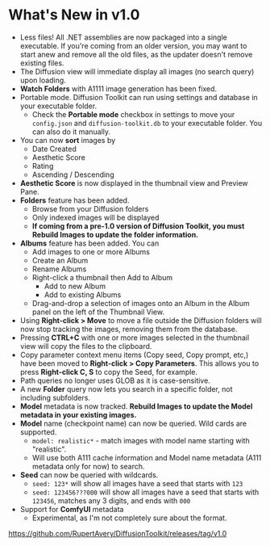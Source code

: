 # What's New in v1.0

* Less files! All .NET assemblies are now packaged into a single executable. If you're coming from an older version, you may want to start anew and remove all the old files, as the updater doesn't remove existing files.
* The Diffusion view will immediate display all images (no search query) upon loading.
* **Watch Folders** with A1111 image generation has been fixed.
* Portable mode. Diffusion Toolkit can run using settings and database in your executable folder.
   * Check the **Portable mode** checkbox in settings to move your `config.json` and `diffusion-toolkit.db` to your executable folder.  You can also do it manually.
* You can now **sort** images by
   * Date Created
   * Aesthetic Score
   * Rating   
   * Ascending / Descending
* **Aesthetic Score** is now displayed in the thumbnail view and  Preview Pane.   
* **Folders** feature has been added.
   * Browse from your Diffusion folders
   * Only indexed images will be displayed
   * **If coming from a pre-1.0 version of Diffusion Toolkit, you must Rebuild Images to update the folder information.** 
* **Albums** feature has been added. You can
   * Add images to one or more Albums
   * Create an Album
   * Rename Albums
   * Right-click a thumbnail then Add to Album 
      * Add to new Album
      * Add to existing Albums
   * Drag-and-drop a selection of images onto an Album in the Album panel on the left of the Thumbnail View.
* Using **Right-click > Move** to move a file outside the Diffusion folders will now stop tracking the images, removing them from the database.
* Pressing **CTRL+C** with one or more images selected in the thumbnail view will copy the files to the clipboard.
* Copy parameter context menu items (Copy seed, Copy prompt, etc,) have been moved to **Right-click > Copy Parameters**. This allows you to press **Right-click C, S** to copy the Seed, for example.
* Path queries no longer uses GLOB as it is case-sensitive.
* A new **Folder** query now lets you search in a specific folder, not including subfolders.
* **Model** metadata is now tracked. **Rebuild Images to update the Model metadata in your existing images.** 
* **Model** name (checkpoint name) can now be queried.  Wild cards are supported. 
   * `model: realistic*` - match images with model name starting with "realistic".
   * Will use both A111 cache information and Model name metadata (A111 metadata only for now) to search.
* **Seed** can now be queried with wildcards.
   * `seed: 123*` will show all images have a seed that starts with `123`
   * `seed: 123456???000` will show all images have a seed that starts with `123456`, matches any 3 digits, and ends with `000`
* Support for **ComfyUI** metadata
   * Experimental, as I'm not completely sure about the format.


https://github.com/RupertAvery/DiffusionToolkit/releases/tag/v1.0
